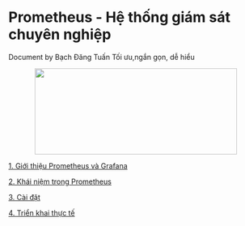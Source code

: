 # Prometheus - Hệ thống giám sát chuyên nghiệp
Document by Bạch Đăng Tuấn 
Tối ưu,ngắn gọn, dễ hiểu
<div style="text-align:center"><img src="https://images.viblo.asia/full/f27183f5-47c5-4865-b0ec-b6a704cbbf02.png" width="400" height="170"></div>

[1. Giới thiệu Prometheus và Grafana](prometheus/gioithieu.md)

[2. Khái niệm trong Prometheus](prometheus/khainiem.md)

[3. Cài đặt](prometheus/caidat.md)

[4. Triển khai thực tế](prometheus/trienkhai.md)